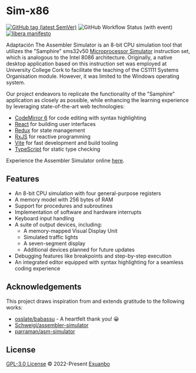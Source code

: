 # Sim-x86

[![GitHub tag (latest SemVer)](https://img.shields.io/github/v/tag/exuanbo/assembler-simulator.svg?label=release&sort=semver)](https://github.com/exuanbo/assembler-simulator/tags)
![GitHub Workflow Status (with event)](https://img.shields.io/github/actions/workflow/status/exuanbo/assembler-simulator/gh-pages.yml.svg)
[![libera manifesto](https://img.shields.io/badge/libera-manifesto-lightgrey.svg)](https://liberamanifesto.com)

Adaptación
The Assembler Simulator is an 8-bit CPU simulation tool that utilizes the "Samphire" sms32v50 [Microprocessor Simulator](https://nbest.co.uk/Softwareforeducation/sms32v50/sms32v50_manual/index.htm) instruction set, which is analogous to the Intel 8086 architecture. Originally, a native desktop application based on this instruction set was employed at University College Cork to facilitate the teaching of the CS1111 Systems Organisation module. However, it was limited to the Windows operating system.

Our project endeavors to replicate the functionality of the "Samphire" application as closely as possible, while enhancing the learning experience by leveraging state-of-the-art web technologies:

- [CodeMirror 6](https://codemirror.net/6/) for code editing with syntax highlighting
- [React](https://reactjs.org/) for building user interfaces
- [Redux](https://redux.js.org/) for state management
- [RxJS](https://rxjs.dev/) for reactive programming
- [Vite](https://vitejs.dev/) for fast development and build tooling
- [TypeScript](https://www.typescriptlang.org/) for static type checking

Experience the Assembler Simulator online [here](https://exuanbo.xyz/assembler-simulator/).

## Features

- An 8-bit CPU simulation with four general-purpose registers
- A memory model with 256 bytes of RAM
- Support for procedures and subroutines
- Implementation of software and hardware interrupts
- Keyboard input handling
- A suite of output devices, including:
  - A memory-mapped Visual Display Unit
  - Simulated traffic lights
  - A seven-segment display
  - Additional devices planned for future updates
- Debugging features like breakpoints and step-by-step execution
- An integrated editor equipped with syntax highlighting for a seamless coding experience

## Acknowledgements

This project draws inspiration from and extends gratitude to the following works:

- [osslate/babassu](https://github.com/osslate/babassu) - A heartfelt thank you! 😀
- [Schweigi/assembler-simulator](https://github.com/Schweigi/assembler-simulator)
- [parraman/asm-simulator](https://github.com/parraman/asm-simulator)

## License

[GPL-3.0 License](https://github.com/exuanbo/assembler-simulator/blob/main/LICENSE) © 2022-Present [Exuanbo](https://github.com/exuanbo)
